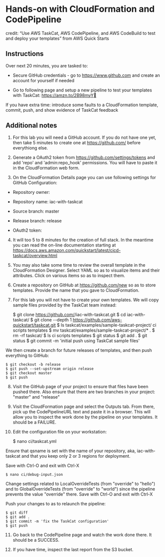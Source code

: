 # Hands-on with CloudFormation and CodePipeline

credit: “Use AWS TaskCat, AWS CodePipeline, and AWS CodeBuild to test and deploy your templates” from AWS Quick Starts

## Instructions

Over next 20 minutes, you are tasked to:

* Secure GitHub credentials - go to https://www.github.com and create an account for yourself if needed

* Go to following page and setup a new pipeline to test your templates with TaskCat: https://amzn.to/2B98myY

If you have extra time: introduce some faults to a CloudFormation template, commit, push, and show evidence of TaskCat feedback

## Additional notes

1) For this lab you will need a GitHub account. If you do not have one yet, then take 5 minutes to create
one at https://github.com/ before everythiong else.

2) Generate a OAuth2 token from https://github.com/settings/tokens and add 'repo' and 'admin:repo_hook'
permissions. You will have to paste it in the CloudFormation web form.

3) On the CloudFormation Details page you can use following settings for GitHub Configuration:

* Repository owner: <your-github-identifier>

* Repository name: iac-with-taskcat

* Source branch: master

* Release branch: release

* OAuth2 token: <your-oauth2-token>

4) It will too 5 to 8 minutes for the creation of full stack. In the meantime you can read the on-line
documentation starting at https://docs.aws.amazon.com/quickstart/latest/cicd-taskcat/overview.html

5) You may also take some time to review the overall template in the CloudFormation Designer.
Select YAML so as to visualize items and their attributes. Click on various items so as
to inspect them.

6) Create a repository on GitHub at https://github.com/new so as to store templates.
Provide the name that you gave to CloudFormation.

7) For this lab you will not have to create your own templates. We will copy
sample files provided by the TaskCat team instead:

    $ git clone https://github.com/<your-github-identifier>/iac-with-taskcat.git
    $ cd iac-with-taskcat/
    $ git clone --depth 1 https://github.com/aws-quickstart/taskcat.git
    $ ls taskcat/examples/sample-taskcat-project/
    ci		scripts		templates
    $ mv taskcat/examples/sample-taskcat-project/* .
    $ rm -rf taskcat/
    $ ls
    ci		scripts		templates
    $ git status
    $ git add .
    $ git status
    $ git commit -m 'initial push using TaskCat sample files'

We then create a branch for future releases of templates, and then push
everything to GitHub:

    $ git checkout -b release
    $ git push --set-upstream origin release
    $ git checkout master
    $ git push

8) Visit the GitHub page of your project to ensure that files have been pushed there.
Also ensure that there are two branches in your project: "master" and "release"

9) Visit the CloudFormation page and select the Outputs tab. From there, pick up
the CodePipelineURL text and paste it in a browser. This will allow you to
inspect the work done by the pipeline on your templates. It should be a FAILURE.

10) Edit the configuration file on your workstation:

    $ nano ci/taskcat.yml

Ensure that qsname is set with the name of your repository, aka, iac-with-taskcat and that
you keep only 2 or 3 regions for deployment.

Save with Ctrl-O and exit with Ctrl-X

    $ nano ci/debug-input.json

Change settings related to LocalOverrideTests (from "override" to "hello") and
to GlobalOverrideTests (from "override" to "world") since the pipeline prevents
the value "override" there. Save with Ctrl-O and exit with Ctrl-X

Push your changes to as to relaunch the pipeline:

    $ git diff
    $ git add .
    $ git commit -m 'fix the TaskCat configuration'
    $ git push

11) Go back to the CodePipeline page and watch the work done there. It should be
a SUCCESS.

12) If you have time, inspect the last report from the S3 bucket.
